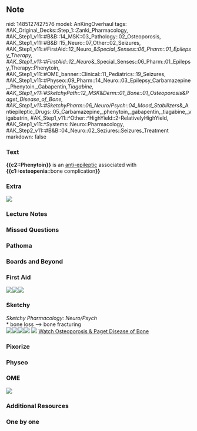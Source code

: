 ## Note
nid: 1485127427576
model: AnKingOverhaul
tags: #AK_Original_Decks::Step_1::Zanki_Pharmacology, #AK_Step1_v11::#B&B::14_MSK::03_Pathology::02_Osteoporosis, #AK_Step1_v11::#B&B::15_Neuro::07_Other::02_Seizures, #AK_Step1_v11::#FirstAid::12_Neuro_&_Special_Senses::06_Pharm::01_Epilepsy_Therapy, #AK_Step1_v11::#FirstAid::12_Neuro_&_Special_Senses::06_Pharm::01_Epilepsy_Therapy::Phenytoin, #AK_Step1_v11::#OME_banner::Clinical::11_Pediatrics::19_Seizures, #AK_Step1_v11::#Physeo::09_Pharm::14_Neuro::03_Epilepsy_Carbamazepine,_Phenytoin,_Gabapentin,_Tiagabine, #AK_Step1_v11::#SketchyPath::12_MSK_&_Derm::01_Bone::01_Osteoporosis_&_Paget_Disease_of_Bone, #AK_Step1_v11::#SketchyPharm::06_Neuro/Psych::04_Mood_Stabilizers_&_Antiepileptic_Drugs::05_Carbamazepine,_phenytoin,_gabapentin,_tiagabine,_vigabatrin, #AK_Step1_v11::^Other::^HighYield::2-RelativelyHighYield, #AK_Step1_v11::^Systems::Neuro::Pharmacology, #AK_Step2_v11::#B&B::04_Neuro::02_Seziures::Seizures_Treatment
markdown: false

### Text
<div>
  <b>{{c2::Phenytoin}}</b> is an <u>anti-epileptic</u> associated
  with <b>{{c1::osteopenia</b>::bone complication<b>}}</b>
</div>

### Extra
<img src="paste-534929586782679.jpg">

### Lecture Notes


### Missed Questions


### Pathoma


### Boards and Beyond


### First Aid
<img src="paste-60979945668611.jpg"><img src=
"paste-688547682058243.jpg"><img src="paste-69565585293315.jpg">

### Sketchy
<div>
  <i>Sketchy Pharmacology: Neuro/Psych</i>
</div>
<div>
  * bone loss --> bone fracturing
</div><img src=
"paste-8261b87ef420695ab5d09eed1e6d4a76190faa4d.png"><img src=
"paste-3e916d5c074801a7f4dca4f2fe51c03cdf6bca80.png"><img src=
"text%20(5)_1566160514431.JPG"><img src=
"Screen%20Shot%202020-03-10%20at%202.07.23%20PM.JPG"> <img src=
"Zoverall%20picture%20(56)_1566160514431.jpg"> <a href=
"https://dashboard.sketchy.com/study/medical/courses/medical-pathophysiology/units/medical-pathophysiology-musculoskeletal-derm/videos/medical-pathophysiology-musculoskeletal-and-derm-bone-osteoporosis-and-paget-disease-of-bone?utm_source=anki&utm_medium=partnership&utm_campaign=february_update&utm_content=medical">
Watch Osteoporosis & Paget Disease of Bone</a>

### Pixorize


### Physeo


### OME
<div class="ome-widget">
  <a href=
  "https://onlinemeded.org/spa/pediatrics/seizures/acquire?ref=anki">
  <img src="_OME_AnkiFlashcards_Lesson_3.png"></a>
</div>

### Additional Resources


### One by one

